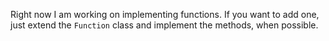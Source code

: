 Right now I am working on implementing functions. If you want to add one, just extend the `Function` class and implement the methods, when possible.
